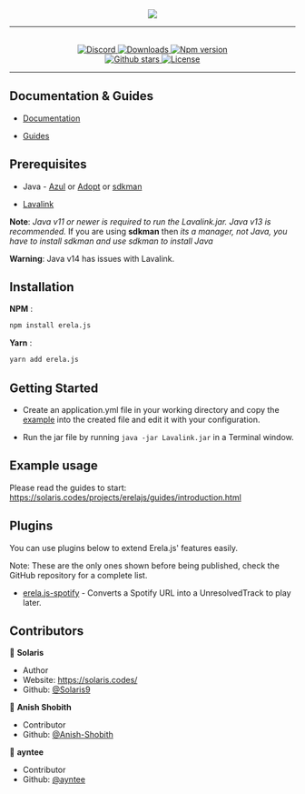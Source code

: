 <div align = "center">
    <img src = "https://solaris.codes/projects/erelajs/images/transparent_logo.png">
    <hr>
    <br>
    <a href="https://discord.gg/D6FXw55">
<img src="https://img.shields.io/discord/653436871858454538?color=7289DA&label=Support&logo=discord&style=for-the-badge" alt="Discord">
</a>

<a href="https://www.npmjs.com/package/erela.js">
<img src="https://img.shields.io/npm/dw/erela.js?color=CC3534&logo=npm&style=for-the-badge" alt="Downloads">
</a>

<a href="https://www.npmjs.com/package/erela.js">
<img src="https://img.shields.io/npm/v/erela.js?color=red&label=Version&logo=npm&style=for-the-badge" alt="Npm version">
</a>

<br>

<a href="https://github.com/Solaris9/erela.js">
<img src="https://img.shields.io/github/stars/Solaris9/erela.js?color=333&logo=github&style=for-the-badge" alt="Github stars">
</a>

<a href="https://github.com/Solaris9/erela.js/blob/master/LICENSE">
<img src="https://img.shields.io/github/license/Solaris9/erela.js?color=6e5494&logo=github&style=for-the-badge" alt="License">
</a>
<hr>
</div>

## Documentation & Guides

- [Documentation](http://solaris.codes/projects/erelajs/docs/gettingstarted.html "Erela.js Documentation")

- [Guides](http://solaris.codes/projects/erelajs/guides/introduction.html "Erela.js Guides")

## Prerequisites

- Java - [Azul](https://www.azul.com/downloads/zulu-community/?architecture=x86-64-bit&package=jdk "Download Azul OpenJDK") or [Adopt](https://adoptopenjdk.net/ "Download Adopt OpenJDK") or [sdkman](https://sdkman.io/install "Download sdkman")

- [Lavalink](https://ci.fredboat.com/viewLog.html?buildId=lastSuccessful&buildTypeId=Lavalink_Build&tab=artifacts&guest=1 "Download Lavalink")

**Note**: _Java v11 or newer is required to run the Lavalink.jar. Java v13 is recommended._ If you are using **sdkman** then _its a manager, not Java, you have to install sdkman and use sdkman to install Java_

**Warning**: Java v14 has issues with Lavalink.

## Installation

**NPM** :

```bash
npm install erela.js
```

**Yarn** :

```bash
yarn add erela.js
```

## Getting Started

- Create an application.yml file in your working directory and copy the [example](https://github.com/Frederikam/Lavalink/blob/master/LavalinkServer/application.yml.example "application.yml file") into the created file and edit it with your configuration.

- Run the jar file by running `java -jar Lavalink.jar` in a Terminal window.

## Example usage

Please read the guides to start: <https://solaris.codes/projects/erelajs/guides/introduction.html>

## Plugins

You can use plugins below to extend Erela.js' features easily.

Note: These are the only ones shown before being published, check the GitHub repository for a complete list.

- [erela.js-spotify](https://github.com/Solaris9/erela.js-spotify) - Converts a Spotify URL into a UnresolvedTrack to play later.


## Contributors

👤 **Solaris**

- Author
- Website: <https://solaris.codes/>
- Github: [@Solaris9](https://github.com/Solaris9)

👤 **Anish Shobith**

- Contributor
- Github: [@Anish-Shobith](https://github.com/Anish-Shobith)

👤 **ayntee**

- Contributor
- Github: [@ayntee](https://github.com/ayntee)

